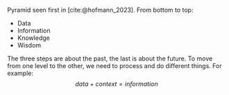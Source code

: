 Pyramid seen first in [cite:@hofmann_2023]. From bottom to top:

* Data
* Information
* Knowledge
* Wisdom

The three steps are about the past, the last is about the future.
To move from one level to the other, we need to process and do different things. 
For example: $$data+context=information$$
